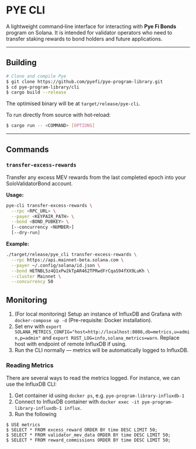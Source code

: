 # PYE CLI

A lightweight command‑line interface for interacting with **Pye Fi Bonds** program on Solana. It is intended for validator operators who need to transfer staking rewards to bond holders and future applications.

---

## Building

```bash
# Clone and compile Pye
$ git clone https://github.com/pyefi/pye-program-library.git
$ cd pye-program-library/cli
$ cargo build --release
```

The optimised binary will be at `target/release/pye-cli`.

To run directly from source with hot‑reload:

```bash
$ cargo run -- <COMMAND> [OPTIONS]
```

---

## Commands

### `transfer-excess-rewards`

Transfer any excess MEV rewards from the last completed epoch into your SoloValidatorBond account.

**Usage:**

```sh
pye-cli transfer-excess-rewards \
  --rpc <RPC_URL> \
  --payer <KEYPAIR_PATH> \
  --bond <BOND_PUBKEY> \
  [--concurrency <NUMBER>]
  [--dry-run]
```

**Example:**

```sh
./target/release/pye_cli transfer-excess-rewards \
  --rpc https://api.mainnet-beta.solana.com \
  --payer ~/.config/solana/id.json \
  --bond HETNBL5z4Q1xPw2kTpAR462TPRwdFrCqaS94fXX9LuKh \
  --cluster Mainnet \
  --concurrency 50
```

## Monitoring

1. (For local monitoring) Setup an instance of InfluxDB and Grafana with `docker-compose up -d` (Pre-requisite: Docker installation).
2. Set env with `export SOLANA_METRICS_CONFIG="host=http://localhost:8086,db=metrics,u=admin,p=admin"` and `export RUST_LOG=info,solana_metrics=warn`. Replace host with endpoint of remote InfluxDB if using.
3. Run the CLI normally — metrics will be automatically logged to InfluxDB.

### Reading Metrics

There are several ways to read the metrics logged. For instance, we can use the InfluxDB CLI:

1. Get container id using `docker ps`, e.g. `pye-program-library-influxdb-1`
2. Connect to InfluxDB container with `docker exec -it pye-program-library-influxdb-1 influx`.
3. Run the following

```
$ USE metrics
$ SELECT * FROM excess_reward ORDER BY time DESC LIMIT 50;
$ SELECT * FROM validator_mev_data ORDER BY time DESC LIMIT 50;
$ SELECT * FROM reward_commissions ORDER BY time DESC LIMIT 50;
```
